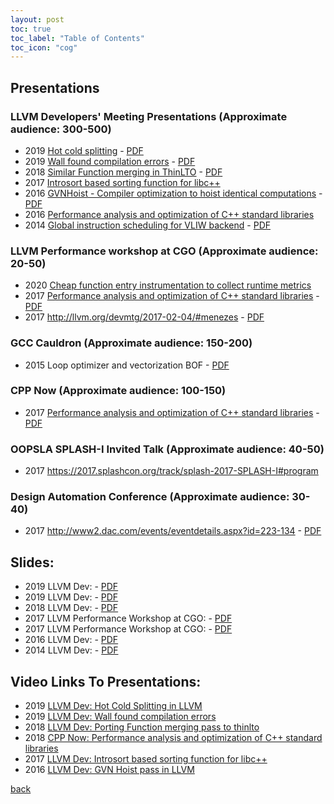 ```yaml
---
layout: post 
toc: true
toc_label: "Table of Contents"
toc_icon: "cog"
---
```



## Presentations

### LLVM Developers' Meeting Presentations (Approximate audience: 300-500)
- 2019 [Hot cold splitting](http://llvm.org/devmtg/2019-10/talk-abstracts.html#tech8) - [PDF](https://llvm.org/devmtg/2019-10/slides/Kumar-HotColdSplitting.pdf)
- 2019 [Wall found compilation errors](http://llvm.org/devmtg/2019-10/talk-abstracts.html#lit4) - [PDF](http://llvm.org/devmtg/2019-10/slides/Kumar-WallFoundCompilationErrors.pdf)
- 2018 [Similar Function merging in ThinLTO](http://llvm.org/devmtg/2018-10/talk-abstracts.html#talk2) - [PDF](https://llvm.org/devmtg/2018-10/slides/Kumar-FunctionMergingPortThinLTO.pdf)
- 2017 [Introsort based sorting function for libc++](http://llvm.org/devmtg/2017-10/#lightning3)
- 2016 [GVNHoist - Compiler optimization to hoist identical computations](http://llvm.org/devmtg/2016-11/#talk11) - [PDF](http://llvm.org/devmtg/2016-11/Slides/Kumar-Pop-GVNHoist.pdf)
- 2016 [Performance analysis and optimization of C++ standard libraries](https://llvmdevelopersmeetingbay2016.sched.com/event/8Yzk/performance-improvements-in-libcxx)
- 2014 [Global instruction scheduling for VLIW backend](http://llvm.org/devmtg/2014-10/#talk17) - [PDF](http://llvm.org/devmtg/2014-10/Slides/Larin-GlobalInstructionScheduling.pdf)

### LLVM Performance workshop at CGO (Approximate audience: 20-50)
- 2020 [Cheap function entry instrumentation to collect runtime metrics](http://llvm.org/devmtg/2020-02-23/#ak)
- 2017 [Performance analysis and optimization of C++ standard libraries](http://llvm.org/devmtg/2017-02-04/#kumar) - [PDF](http://llvm.org/devmtg/2017-02-04/Performance-analysis-of-libcxx.pdf)
- 2017 http://llvm.org/devmtg/2017-02-04/#menezes - [PDF](http://llvm.org/devmtg/2017-02-04/Efficient-clustering-of-case-statements-for-indirect-branch-prediction.pdf)

### GCC Cauldron (Approximate audience: 150-200)
- 2015 Loop optimizer and vectorization BOF - [PDF](http://gcc.gnu.org/wiki/cauldron2015?action=AttachFile&do=view&target=Aditya+Kumar,+Sebastian+Pop_+Loop+optimizer+and+vectorization+BOF.pdf)

### CPP Now (Approximate audience: 100-150)
- 2017 [Performance analysis and optimization of C++ standard libraries](http://sched.co/A8J7) - [PDF](https://github.com/hiraditya/std-benchmark/blob/master/docs/slides/slide-cppnow.pdf)

### OOPSLA SPLASH-I Invited Talk (Approximate audience: 40-50)
- 2017 https://2017.splashcon.org/track/splash-2017-SPLASH-I#program

### Design Automation Conference (Approximate audience: 30-40)
- 2017 http://www2.dac.com/events/eventdetails.aspx?id=223-134 - [PDF](https://github.com/hiraditya/std-benchmark/blob/master/docs/slides/slide-DAC-2017.pdf)

## Slides:
- 2019 LLVM Dev: - [PDF](https://llvm.org/devmtg/2019-10/slides/Kumar-HotColdSplitting.pdf)
- 2019 LLVM Dev: - [PDF](http://llvm.org/devmtg/2019-10/slides/Kumar-WallFoundCompilationErrors.pdf)
- 2018 LLVM Dev: - [PDF](https://llvm.org/devmtg/2018-10/slides/Kumar-FunctionMergingPortThinLTO.pdf)
- 2017 LLVM Performance Workshop at CGO: - [PDF](http://llvm.org/devmtg/2017-02-04/Performance-analysis-of-libcxx.pdf)
- 2017 LLVM Performance Workshop at CGO: - [PDF](http://llvm.org/devmtg/2017-02-04/Efficient-clustering-of-case-statements-for-indirect-branch-prediction.pdf)
- 2016 LLVM Dev: - [PDF](http://llvm.org/devmtg/2016-11/Slides/Kumar-Pop-GVNHoist.pdf)
- 2014 LLVM Dev: - [PDF](http://llvm.org/devmtg/2014-10/Slides/Larin-GlobalInstructionScheduling.pdf)

## Video Links To Presentations:
- 2019 [LLVM Dev: Hot Cold Splitting in LLVM](https://www.youtube.com/watch?v=Q8rqGg6vHAE)
- 2019 [LLVM Dev: Wall found compilation errors](https://www.youtube.com/watch?v=Fc4Br0eNUa4)
- 2018 [LLVM Dev: Porting Function merging pass to thinlto](https://www.youtube.com/watch?v=GxQmcvYpKYU)
- 2018 [CPP Now: Performance analysis and optimization of C++ standard libraries](https://www.youtube.com/watch?v=OTCp_AkAyRQ)
- 2017 [LLVM Dev: Introsort based sorting function for libc++](https://www.youtube.com/watch?v=Lcz0ZHewkHs)
- 2016 [LLVM Dev: GVN Hoist pass in LLVM](https://www.youtube.com/watch?v=GB3OpqSwuUw)

[back](./)
